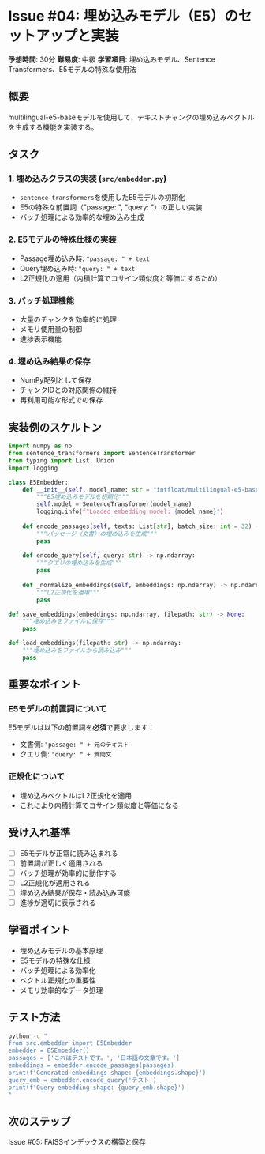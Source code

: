 # Issue #04: 埋め込みモデル（E5）のセットアップと実装

**予想時間**: 30分
**難易度**: 中級
**学習項目**: 埋め込みモデル、Sentence Transformers、E5モデルの特殊な使用法

## 概要
multilingual-e5-baseモデルを使用して、テキストチャンクの埋め込みベクトルを生成する機能を実装する。

## タスク

### 1. 埋め込みクラスの実装 (`src/embedder.py`)
- `sentence-transformers`を使用したE5モデルの初期化
- E5の特殊な前置詞（"passage: ", "query: "）の正しい実装
- バッチ処理による効率的な埋め込み生成

### 2. E5モデルの特殊仕様の実装
- Passage埋め込み時: `"passage: " + text`
- Query埋め込み時: `"query: " + text`
- L2正規化の適用（内積計算でコサイン類似度と等価にするため）

### 3. バッチ処理機能
- 大量のチャンクを効率的に処理
- メモリ使用量の制御
- 進捗表示機能

### 4. 埋め込み結果の保存
- NumPy配列として保存
- チャンクIDとの対応関係の維持
- 再利用可能な形式での保存

## 実装例のスケルトン
```python
import numpy as np
from sentence_transformers import SentenceTransformer
from typing import List, Union
import logging

class E5Embedder:
    def __init__(self, model_name: str = "intfloat/multilingual-e5-base"):
        """E5埋め込みモデルを初期化"""
        self.model = SentenceTransformer(model_name)
        logging.info(f"Loaded embedding model: {model_name}")
    
    def encode_passages(self, texts: List[str], batch_size: int = 32) -> np.ndarray:
        """パッセージ（文書）の埋め込みを生成"""
        pass
    
    def encode_query(self, query: str) -> np.ndarray:
        """クエリの埋め込みを生成"""
        pass
    
    def _normalize_embeddings(self, embeddings: np.ndarray) -> np.ndarray:
        """L2正規化を適用"""
        pass

def save_embeddings(embeddings: np.ndarray, filepath: str) -> None:
    """埋め込みをファイルに保存"""
    pass

def load_embeddings(filepath: str) -> np.ndarray:
    """埋め込みをファイルから読み込み"""
    pass
```

## 重要なポイント

### E5モデルの前置詞について
E5モデルは以下の前置詞を**必須**で要求します：
- 文書側: `"passage: " + 元のテキスト`
- クエリ側: `"query: " + 質問文`

### 正規化について
- 埋め込みベクトルはL2正規化を適用
- これにより内積計算でコサイン類似度と等価になる

## 受け入れ基準
- [ ] E5モデルが正常に読み込まれる
- [ ] 前置詞が正しく適用される
- [ ] バッチ処理が効率的に動作する
- [ ] L2正規化が適用される
- [ ] 埋め込み結果が保存・読み込み可能
- [ ] 進捗が適切に表示される

## 学習ポイント
- 埋め込みモデルの基本原理
- E5モデルの特殊な仕様
- バッチ処理による効率化
- ベクトル正規化の重要性
- メモリ効率的なデータ処理

## テスト方法
```bash
python -c "
from src.embedder import E5Embedder
embedder = E5Embedder()
passages = ['これはテストです。', '日本語の文章です。']
embeddings = embedder.encode_passages(passages)
print(f'Generated embeddings shape: {embeddings.shape}')
query_emb = embedder.encode_query('テスト')
print(f'Query embedding shape: {query_emb.shape}')
"
```

## 次のステップ
Issue #05: FAISSインデックスの構築と保存